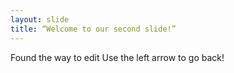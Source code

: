 ```yaml
---
layout: slide
title: “Welcome to our second slide!”
---
```

Found the way to edit
Use the left arrow to go back!
